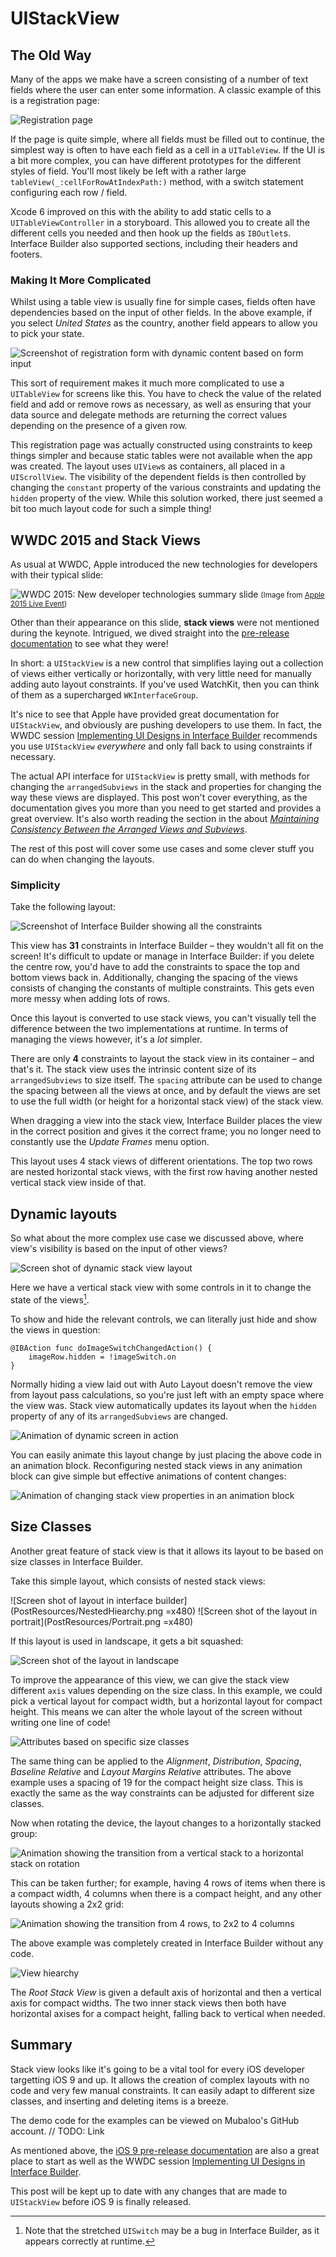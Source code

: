 # UIStackView

## The Old Way

Many of the apps we make have a screen consisting of a number of text fields where the user can enter some information. A classic example of this is a registration page:

![Registration page](PostResources/registration_uk.png)

If the page is quite simple, where all fields must be filled out to continue, the simplest way is often to have each field as a cell in a `UITableView`. If the UI is a bit more complex, you can have different prototypes for the different styles of field. You'll most likely be left with a rather large `tableView(_:cellForRowAtIndexPath:)` method, with a switch statement configuring each row / field.

Xcode 6 improved on this with the ability to add static cells to a `UITableViewController` in a storyboard. This allowed you to create all the different cells you needed and then hook up the fields as `IBOutlet`s. Interface Builder also supported sections, including their headers and footers.

### Making It More Complicated

Whilst using a table view is usually fine for simple cases, fields often have dependencies based on the input of other fields. In the above example, if you select _United States_ as the country, another field appears to allow you to pick your state. 

![Screenshot of registration form with dynamic content based on form input](PostResources/registration_us.png)

This sort of requirement makes it much more complicated to use a `UITableView` for screens like this. You have to check the value of the related field and add or remove rows as necessary, as well as ensuring that your data source and delegate methods are returning the correct values depending on the presence of a given row.

This registration page was actually constructed using constraints to keep things simpler and because static tables were not available when the app was created. The layout uses `UIView`s as containers, all placed in a `UIScrollView`. The visibility of the dependent fields is then controlled by changing the `constant` property of the various constraints and updating the `hidden` property of the view. While this solution worked, there just seemed a bit too much layout code for such a simple thing!

## WWDC 2015 and Stack Views

As usual at WWDC, Apple introduced the new technologies for developers with their typical slide:

![WWDC 2015: New developer technologies summary slide](PostResources/wwdc_2015_dev_anno.png)
<small>(Image from [Apple 2015 Live Event](http://www.apple.com/live/2015-june-event/))</small>

Other than their appearance on this slide, **stack views** were not mentioned during the keynote. Intrigued, we dived straight into the [pre-release documentation](https://developer.apple.com/library/prerelease/ios/documentation/UIKit/Reference/UIStackView_Class_Reference/index.html) to see what they were!

In short: a `UIStackView` is a new control that simplifies laying out a collection of views either vertically or horizontally, with very little need for manually adding auto layout constraints. If you've used WatchKit, then you can think of them as a supercharged `WKInterfaceGroup`.

It's nice to see that Apple have provided great documentation for `UIStackView`, and obviously are pushing developers to use them. In fact, the WWDC session [Implementing UI Designs in Interface Builder](https://developer.apple.com/videos/wwdc/2015/?id=407) recommends you use `UIStackView` _everywhere_ and only fall back to using constraints if necessary.

The actual API interface for `UIStackView` is pretty small, with methods for changing the `arrangedSubviews` in the stack and properties for changing the way these views are displayed. This post won't cover everything, as the documentation gives you more than you need to get started and provides a great overview. It's also worth reading the section in the about [_Maintaining Consistency Between the Arranged Views and Subviews_](https://developer.apple.com/library/prerelease/ios/documentation/UIKit/Reference/UIStackView_Class_Reference/index.html#//apple_ref/doc/uid/TP40015256-CH1-SW26).

The rest of this post will cover some use cases and some clever stuff you can do when changing the layouts.

### Simplicity

Take the following layout:

![Screenshot of Interface Builder showing all the constraints](PostResources/Constraints.png)

This view has **31** constraints in Interface Builder – they wouldn't all fit on the screen! It's difficult to update or manage in Interface Builder: if you delete the centre row, you'd have to add the constraints to space the top and bottom views back in. Additionally, changing the spacing of the views consists of changing the constants of multiple constraints. This gets even more messy when adding lots of rows.

Once this layout is converted to use stack views, you can't visually tell the difference between the two implementations at runtime. In terms of managing the views however, it's a _lot_ simpler. 

There are only **4** constraints to layout the stack view in its container – and that's it. The stack view uses the intrinsic content size of its `arrangedSubviews` to size itself. The `spacing` attribute can be used to change the spacing between all the views at once, and by default the views are set to use the full width (or height for a horizontal stack view) of the stack view.

When dragging a view into the stack view, Interface Builder places the view in the correct position and gives it the correct frame; you no longer need to constantly use the _Update Frames_ menu option.

This layout uses 4 stack views of different orientations. The top two rows are nested horizontal stack views, with the first row having another nested vertical stack view inside of that.

## Dynamic layouts

So what about the more complex use case we discussed above, where view's visibility is based on the input of other views?

![Screen shot of dynamic stack view layout](PostResources/Dynamic.png)

Here we have a vertical stack view with some controls in it to change the state of the views[^1]. 

[^1]: Note that the stretched `UISwitch` may be a bug in Interface Builder, as it appears correctly at runtime.

To show and hide the relevant controls, we can literally just hide and show the views in question:

	@IBAction func doImageSwitchChangedAction() {
	    imageRow.hidden = !imageSwitch.on
	}
	

Normally hiding a view laid out with Auto Layout doesn't remove the view from layout pass calculations, so you're just left with an empty space where the view was. Stack view automatically updates its layout when the `hidden` property of any of its `arrangedSubviews` are changed. 

![Animation of dynamic screen in action](PostResources/Dynamic.gif)

You can easily animate this layout change by just placing the above code in an animation block. Reconfiguring nested stack views in any animation block can give simple but effective animations of content changes:

![Animation of changing stack view properties in an animation block](PostResources/StackViewAnimation.gif)

## Size Classes

Another great feature of stack view is that it allows its layout to be based on size classes in Interface Builder.

Take this simple layout, which consists of nested stack views:

![Screen shot of layout in interface builder](PostResources/NestedHiearchy.png =x480) ![Screen shot of the layout in portrait](PostResources/Portrait.png =x480)

If this layout is used in landscape, it gets a bit squashed:

![Screen shot of the layout in landscape](PostResources/Landscape.png)

To improve the appearance of this view, we can give the stack view different `axis` values depending on the size class. In this example, we could pick a vertical layout for compact width, but a horizontal layout for compact height. This means we can alter the whole layout of the screen without writing one line of code!

![Attributes based on specific size classes](PostResources/SizeClassAttributes.png)

The same thing can be applied to the _Alignment_, _Distribution_, _Spacing_, _Baseline Relative_ and _Layout Margins Relative_ attributes. The above example uses a spacing of 19 for the compact height size class. This is exactly the same as the way constraints can be adjusted for different size classes.

Now when rotating the device, the layout changes to a horizontally stacked group:

![Animation showing the transition from a vertical stack to a horizontal stack on rotation](PostResources/)

This can be taken further; for example, having 4 rows of items when there is a compact width, 4 columns when there is a compact height, and any other layouts showing a 2x2 grid:

![Animation showing the transition from 4 rows, to 2x2 to 4 columns](PostResources/)

The above example was completely created in Interface Builder without any code.

![View hiearchy](PostResources/4stack.png)

The _Root Stack View_ is given a default axis of horizontal and then a vertical axis for compact widths. The two inner stack views then both have horizontal axises for a compact height, falling back to vertical when needed.

## Summary

Stack view looks like it's going to be a vital tool for every iOS developer targetting iOS 9 and up. It allows the creation of complex layouts with no code and very few manual constraints. It can easily adapt to different size classes, and inserting and deleting items is a breeze. 

The demo code for the examples can be viewed on Mubaloo's GitHub account. // TODO: Link

As mentioned above, the [iOS 9 pre-release documentation](https://developer.apple.com/library/prerelease/ios/documentation/UIKit/Reference/UIStackView_Class_Reference/index.html) are also a great place to start as well as the WWDC session [Implementing UI Designs in Interface Builder](https://developer.apple.com/videos/wwdc/2015/?id=407).

This post will be kept up to date with any changes that are made to `UIStackView` before iOS 9 is finally released.